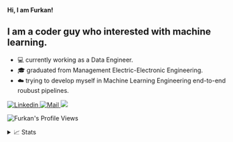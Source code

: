 **Hi, I am Furkan!**

## I am a coder guy who interested with machine learning.

* 💻 currently working as a Data Engineer.
* 🎓 graduated from Management Electric-Electronic Engineering.
* ☁️ trying to develop myself in Machine Learning Engineering end-to-end roubust pipelines.


<a href="https://github.com/furkancets">
</a>

<a href="https://www.linkedin.com/in/furkan-cetukkaya/">
    <img src="https://img.shields.io/badge/LinkedIn-0077B5?style=for-the-badge&logo=linkedin&logoColor=white" alt="Linkedin">
</a>
<a href="mailto:furkancets@gmail.com">
    <img src="https://img.shields.io/badge/Gmail-D14836?style=for-the-badge&logo=gmail&logoColor=white" alt="Mail">
</a>


<a href="https://github.com/furkancets">
    <img src="https://github-stats-alpha.vercel.app/api?username=furkancets&cc=22272e&tc=37BCF6&ic=fff&bc=0000">
</a>
  
![Furkan's Profile Views](https://komarev.com/ghpvc/?username=furkancets&color=blue)


<details>
<summary>📈 Stats</summary>
My Github Stats

![](http://github-profile-summary-cards.vercel.app/api/cards/profile-details?username=furkancets&theme=dracula) 

![](http://github-profile-summary-cards.vercel.app/api/cards/repos-per-language?username=furkancets&theme=dracula) 
![](http://github-profile-summary-cards.vercel.app/api/cards/most-commit-language?username=furkancets&theme=dracula)

</details>